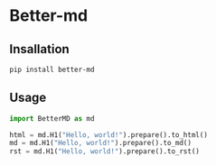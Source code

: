 # Better-md

## Insallation

```bash
pip install better-md
```

## Usage

```python
import BetterMD as md

html = md.H1("Hello, world!").prepare().to_html()
md = md.H1("Hello, world!").prepare().to_md()
rst = md.H1("Hello, world!").prepare().to_rst()
```